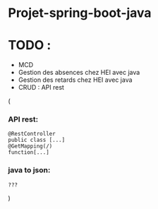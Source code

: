 # Projet-spring-boot-java

# TODO :
- MCD 
- Gestion des absences chez HEI avec java 
- Gestion des retards chez HEI avec java
- CRUD : API rest 
  
(
###    API rest:
    @RestController
    public class [...]
    @GetMapping(/)
    function[...]

### java to json: 
    ???

)